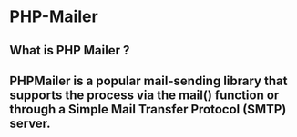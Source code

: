 # PHP-Mailer
## What is PHP Mailer ?
## PHPMailer is a popular mail-sending library that supports the process via the mail() function or through a Simple Mail Transfer Protocol (SMTP) server. 
